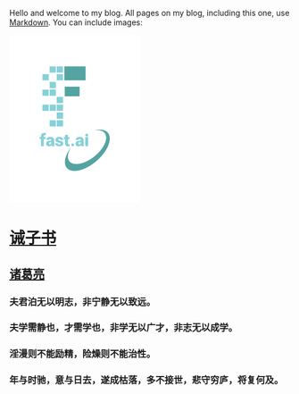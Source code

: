 Hello and welcome to my blog. All pages on my blog, including this one, use [Markdown](https://guides.github.com/features/mastering-markdown/). You can include images:

![Image of fast.ai logo](images/logo.png)

#                   [诫子书](https://baike.baidu.com/item/%E8%AF%AB%E5%AD%90%E4%B9%A6/394?fr=aladdin)
##                  [诸葛亮](https://baike.baidu.com/item/%E8%AF%B8%E8%91%9B%E4%BA%AE/21048?fr=aladdin)
### 夫君泊无以明志，非宁静无以致远。
### 夫学需静也，才需学也，非学无以广才，非志无以成学。
### 淫漫则不能励精，险燥则不能治性。
### 年与时驰，意与日去，遂成枯落，多不接世，悲守穷庐，将复何及。
